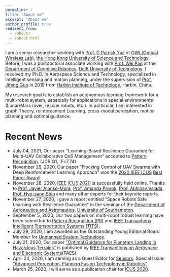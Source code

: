 ```yaml
---
permalink: /
title: "About me"
excerpt: "About me"
author_profile: true
redirect_from: 
  - /about/
  - /about.html
---
```


I am a senior researcher working with [Prof. C.Patrick Yue](https://ece.hkust.edu.hk/eepatrick) at [OWL(Optical Wireless Lab)](http://yuegroup.ust.hk/leadership.html), [the Hong Kong University of Science and Technology](https://hkust.edu.hk/). Before, I was a postdoctoral associate working with [Prof. Wei Pan](https://panweihit.github.io/) at the [Department of Cognitive Robotics](https://www.tudelft.nl/en/3me/about/departments/cognitive-robotics-cor/), [Delft University of Technology](https://www.tudelft.nl/en/). I received my Ph.D. in Aerospace Science and Technology, specialized in intelligent sensing and motion planning, under the supervision of [Prof. Jifeng Guo](http://homepage.hit.edu.cn/guojifeng) in 2019 from [Harbin Institute of Technology](http://www.hit.edu.cn/), Harbin, China.

My research goal is to establish an autonomous learning framework for a multi-robot system, especially for applications in special environments (Lunar/Mars rover, rescue robots, etc.). In particular, I am interested in graph Theory, reinforcement Learning, cross-modal perception, motion planning and optimal guidance.

Recent News
======
* July 04, 2021, Our paper "Learning-Based Resilience Guarantee for Multi-UAV Collaborative QoS Management" accepted to [Pattern Recognition](https://www.journals.elsevier.com/pattern-recognition). (JCR Q1, IF=7.74)
* November 29, 2020, Our paper "Flocking Control of UAV Swarms with Deep Reinforcement Learning Approach" won the [2020 IEEE ICUS](http://icus.scholarbee.cn/Page) [Best Paper Award](http://icus.scholarbee.cn/en/web/article/menudetail?mid=676).
* November 28, 2020, [IEEE ICUS 2020](http://icus.scholarbee.cn/Page) is successfully held online. Thanks to [Prof. Javier Alonso-Mora](http://www.alonsomora.com/), [Prof. Amanda Prorok](https://www.proroklab.org/), [Prof. Abhinav Valada](https://rl.uni-freiburg.de/people/valada), [Prof. Hyo-sang Shin](https://www.cranfield.ac.uk/people/professor-hyosang-shin-712415) and many other experts for their keynote reports.
* November 27, 2020, I gave a report entitled "Space Robots Safe Learning with Resilience Guarantee" in the seminar of the [Department of Aeronautics and Astronautics](https://www.southampton.ac.uk/engineering/what_we_do/aeronautics_and_astronautics.page), [University of Southampton](https://www.southampton.ac.uk/).
* September 5, 2020, Our two papers on multi-robot robust learning have been submitted to [Pattern Recognition (PR)](https://www.journals.elsevier.com/pattern-recognition) and [IEEE Transactions Intelligent Transportation Systems (TITS)](https://www.ieee-itss.org/its-transactions).
* July 29, 2020, I am awarded as the Outstanding Young Editorial Board Member for [Unmanned System Technology](https://umst.cbpt.cnki.net/WKD/WebPublication/index.aspx?mid=umst).
* July 21, 2020, Our paper ["Optimal Guidance for Planetary Landing in Hazardous Terrains"](https://ieeexplore.ieee.org/document/8911470) is published by [IEEE Transactions on Aerospace and Electronic Systems](https://ieeexplore.ieee.org/xpl/RecentIssue.jsp?punumber=7)(TAES). 
* April 24, 2020, I am serving as a Guest Editor for [Sensors](https://www.mdpi.com/journal/sensors). 
  Special Issue: ["Advanced Perception-Planning Fusion Technology in Robotics"](https://www.mdpi.com/journal/sensors/special_issues/PPFT)
* March 25, 2020, I will serve as a publication chair for [ICUS 2020](http://icus.scholarbee.cn/en/web/page?mid=558&pid=Home-En).

